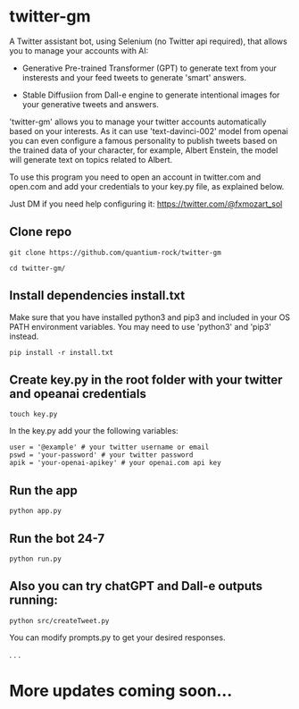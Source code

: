 # twitter-gm

A Twitter assistant bot, using Selenium (no Twitter api required), that allows you to manage your accounts with AI:

- Generative Pre-trained Transformer (GPT) to generate text from your insterests and your feed tweets to generate 'smart' answers.

- Stable Diffusiion from Dall-e engine to generate intentional images for your generative tweets and answers.

'twitter-gm' allows you to manage your twitter accounts automatically based on your interests. As it can use 'text-davinci-002' model from openai you can even configure a famous personality to publish tweets based on the trained data of your character, for example, Albert Enstein, the model will generate text on topics related to Albert.

To use this program you need to open an account in twitter.com and open.com and add your credentials to your key.py file, as explained below.

Just DM if you need help configuring it:
https://twitter.com/@fxmozart_sol

## Clone repo

```
git clone https://github.com/quantium-rock/twitter-gm
```

```
cd twitter-gm/
```

## Install dependencies install.txt

Make sure that you have installed python3 and pip3 and included in your OS PATH environment variables. You may need to use 'python3' and 'pip3' instead.

```
pip install -r install.txt
```

## Create key.py in the root folder with your twitter and opeanai credentials

```
touch key.py
```

In the key.py add your the following variables:

```
user = '@example' # your twitter username or email
pswd = 'your-password' # your twitter password
apik = 'your-openai-apikey' # your openai.com api key
```

## Run the app

```
python app.py
```

## Run the bot 24-7

```
python run.py
```

## Also you can try chatGPT and Dall-e outputs running:

```
python src/createTweet.py
```

You can modify prompts.py to get your desired responses.

.
.
.

# More updates coming soon...
